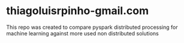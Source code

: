 # thiagoluisrpinho-gmail.com
This repo was created to compare pyspark distributed processing for machine learning against more used non distributed solutions
